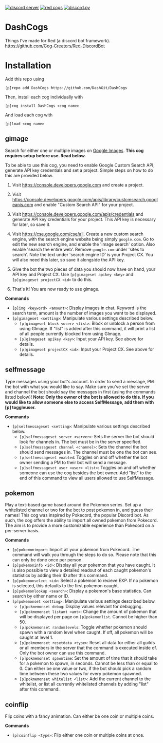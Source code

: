 [![discord server](https://discordapp.com/api/guilds/569601555821756417/embed.png)](https://discord.gg/bYrGzyX)
[![red cogs](https://img.shields.io/badge/Red--DiscordBot-cogs-red.svg)](https://github.com/Cog-Creators/Red-DiscordBot/tree/V3/develop)
[![discord.py](https://img.shields.io/badge/discord-py-blue.svg)](https://github.com/Rapptz/discord.py)

# DashCogs

Things I've made for Red (a discord bot framework). https://github.com/Cog-Creators/Red-DiscordBot

# Installation

Add this repo using

`[p]repo add DashCogs https://github.com/DashGit/DashCogs`

Then, install each cog individually with

`[p]cog install DashCogs <cog name>`

And load each cog with

`[p]load <cog name>`

## gimage

Search for either one or multiple images on [Google Images](https://images.google.com). **This cog requires setup before use. Read below.**

To be able to use this cog, you need to enable Google Custom Search API, generate API key credentials and set a project. Simple steps on how to do this are provided below.

1) Visit https://console.developers.google.com and create a project.

2) Visit https://console.developers.google.com/apis/library/customsearch.googleapis.com and enable "Custom Search API" for your project.

3) Visit https://console.developers.google.com/apis/credentials and generate API key credentials for your project. This API key is necessary for later, so save it.

4) Visit https://cse.google.com/cse/all. Create a new custom search engine, with the search engine website being simply `google.com`. Go to edit the new search engine, and enable the 'image search' option. Also enable 'search the entire web'. Remove `google.com` under 'sites to search'. Note the text under 'search engine ID' is your Project CX. You will also need this later, so save it alongside the API key.

5) Give the bot the two pieces of data you should now have on hand, your API key and Project CX. Use `[p]gimageset apikey <key>` and `[p]gimageset projectCX <id>` to do this.

6) That's it! You are now ready to use gimage. 

**Commands**
* `[p]img <keyword> <amount>`: Display images in chat. Keyword is the search term, amount is the number of images you want to be displayed. 
* `[p]gimageset <setting>`: Manipulate various settings described below.
  * `[p]gimageset block <user> <list>`: Block or unblock a person from using GImage. If "list" is added after this command, it will print a list of all people currently blocked from using GImage.
  * `[p]gimageset apikey <key>`: Input your API key. See above for details.
  * `[p]gimageset projectCX <id>`: Input your Project CX. See above for details.

## selfmessage

Type messages using your bot's account. In order to send a message, PM the bot with what you would like to say. Make sure you've set the server and channel the bot should say the messages in first (using the commands listed below)!
**Note: Only the owner of the bot is allowed to do this. If you would like to allow someone else to access SelfMessage, add them with [p] toggleuser.**

**Commands**
* `[p]selfmessageset <setting>`: Manipulate various settings described below.
  * `[p]selfmessageset server <server>`: Sets the server the bot should look for channels in. The bot must be in the server specified.
  * `[p]selfmessageset channel <channel>`: Sets the channel the bot should send messages in. The channel must be one the bot can see.
  * `[p]selfmessageset enabled`: Toggles on and off whether the bot owner sending a PM to their bot will send a message.
  * `[p]selfmessageset user <user> <list>`: Toggles on and off whether someone can use the cog besides the bot owner. Add "list" to the end of this command to view all users allowed to use SelfMessage.

## pokemon
  
Play a text-based game based around the Pokemon series. Set up a whitelisted channel or two for the bot to post pokemon in, and guess their names! This cog was inspired by Pokecord, the popular Discord bot. As such, the cog offers the ability to import all owned pokemon from Pokecord. The aim is to provide a more customizable experience than Pokecord on a per-server basis.

**Commands**
* `[p]pokemonimport`: Import all your pokemon from Pokecord. The command will walk you through the steps to do so. Please note that this can only be done once per person.
* `[p]pokemoninfo <id>`: Display all your pokemon that you have caught. It is also possible to view a detailed readout of each caught pokemon's statistics by adding their ID after this command.
* `[p]pokemonselect <id>`: Select a pokemon to recieve EXP. If no pokemon is selected, this defaults to the first pokemon caught.
* `[p]pokemonlookup <search>`: Display a pokemon's base statistics. Can search by either name or ID.
* `[p]pokemonset <setting>`: Manipulate various settings described below.
  * `[p]pokmemonset debug`: Display values relevant for debugging.
  * `[p]pokmemonset listamt <amt>`: Change the amount of pokemon that will be displayed per page on `[p]pokemonlist`. Cannot be higher than 50.
  * `[p]pokmemonset randomlevels`: Toggle whether pokemon should spawn with a random level when caught. If off, all pokemon will be caught at level 1.
  * `[p]pokmemonset resetdata <type>`: Reset all data for either all guilds or all members in the server that the command is executed inside of. Only the bot owner can use this command.
  * `[p]pokmemonset spawntime`: Set the amount of time that it should take for a pokemon to spawn, in seconds. Cannot be less than or equal to 0. Can either be one value or two, if the bot should pick a random time between these two values for every pokemon spawned.
  * `[p]pokmemonset whitelist <list>`: Add the current channel to the whitelist, or list all currently whitelisted channels by adding "list" after this command.

## coinflip

Flip coins with a fancy animation. Can either be one coin or multiple coins.

**Commands**
* `[p]coinflip <type>`: Flip either one coin or multiple coins at once.
